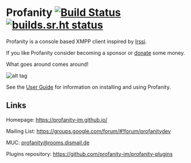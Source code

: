 Profanity [![Build Status](https://api.travis-ci.org/profanity-im/profanity.png?branch=master)](https://travis-ci.org/profanity-im/profanity) [![builds.sr.ht status](https://builds.sr.ht/~wstrm/profanity.svg)](https://builds.sr.ht/~wstrm/profanity?)
=========

Profanity is a console based XMPP client inspired by [Irssi](http://www.irssi.org/).

If you like Profanity consider becoming a sponsor or [donate](https://profanity-im.github.io/donate.html) some money.

What goes around comes around!

![alt tag](https://profanity-im.github.io/images/prof-1.png)

See the [User Guide](https://profanity-im.github.io/userguide.html) for information on installing and using Profanity.

Links
-----

Homepage: https://profanity-im.github.io/

Mailing List: https://groups.google.com/forum/#!forum/profanitydev

MUC: profanity@rooms.dismail.de

Plugins repository: https://github.com/profanity-im/profanity-plugins
